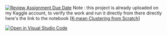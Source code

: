 [![Review Assignment Due Date](https://classroom.github.com/assets/deadline-readme-button-8d59dc4de5201274e310e4c54b9627a8934c3b88527886e3b421487c677d23eb.svg)](https://classroom.github.com/a/YZqWdsir)
Note : this project is already uploaded on my Kaggle account, to verify the work and run it directly from there directly here's the link to the notebook [[K-mean Clustering from Scratch](https://www.kaggle.com/code/abdelrahmanekhaldi/k-mean-clustering-from-scratch)]














[![Open in Visual Studio Code](https://classroom.github.com/assets/open-in-vscode-c66648af7eb3fe8bc4f294546bfd86ef473780cde1dea487d3c4ff354943c9ae.svg)](https://classroom.github.com/online_ide?assignment_repo_id=10535511&assignment_repo_type=AssignmentRepo)



